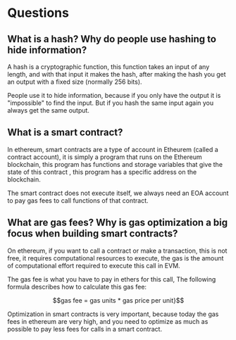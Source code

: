 # Questions
## What is a hash? Why do people use hashing to hide information?

A hash is a cryptographic function, this function takes an input of any length, and with that input it makes the hash, after making the hash you get an output with a fixed size (normally 256 bits). 

People use it to hide information, because if you only have the output it is "impossible" to find the input. But if you hash the same input again you always get the same output.

## What is a smart contract?

In ethereum, smart contracts are a type of account in Etheurem (called a contract account), it is simply a program that runs on the Ethereum blockchain, this program has functions and storage variables that give the state of this contract , this program has a specific address on the blockchain.  

The smart contract does not execute itself, we always need an EOA account to pay gas fees to call functions of that contract.

## What are gas fees? Why is gas optimization a big focus when building smart contracts?

On ethereum, if you want to call a contract or make a transaction, this is not free, it requires computational resources to execute, the gas is the amount of computational effort required to execute this call in EVM.

The gas fee is what you have to pay in ethers for this call, The following formula describes how to calculate this gas fee:
```math
gas fee = gas units * gas price per unit}
```

Optimization in smart contracts is very important, because today the gas fees in ethereum are very high, and you need to optimize as much as possible to pay less fees for calls in a smart contract.